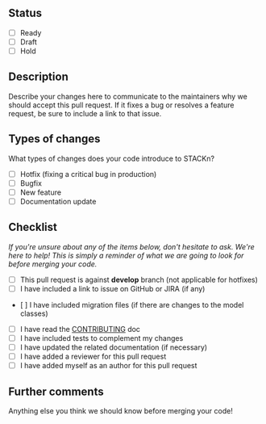 ## Status

- [ ] Ready
- [ ] Draft
- [ ] Hold

## Description

Describe your changes here to communicate to the maintainers why we should accept this pull request. 
If it fixes a bug or resolves a feature request, be sure to include a link to that issue.

## Types of changes

What types of changes does your code introduce to STACKn?

- [ ] Hotfix (fixing a critical bug in production)
- [ ] Bugfix
- [ ] New feature
- [ ] Documentation update

## Checklist

_If you're unsure about any of the items below, don't hesitate to ask. We're here to help! 
This is simply a reminder of what we are going to look for before merging your code._

- [ ] This pull request is against **develop** branch (not applicable for hotfixes)
- [ ] I have included a link to issue on GitHub or JIRA (if any)
- [ ] I have included migration files (if there are changes to the model classes)
- [ ] I have read the [CONTRIBUTING](https://github.com/scaleoutsystems/stackn/blob/master/CONTRIBUTING.md) doc
- [ ] I have included tests to complement my changes
- [ ] I have updated the related documentation (if necessary) 
- [ ] I have added a reviewer for this pull request
- [ ] I have added myself as an author for this pull request

## Further comments

Anything else you think we should know before merging your code!
